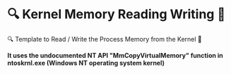# 🔍 Kernel Memory Reading Writing 🔧
🔍 Template to Read / Write the Process Memory from the Kernel 🔧

**It uses the undocumented NT API "MmCopyVirtualMemory" function in ntoskrnl.exe (Windows NT operating system kernel)**
